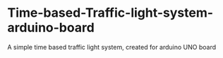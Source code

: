 # Time-based-Traffic-light-system-arduino-board
A simple time based traffic light system, created for arduino UNO board 
